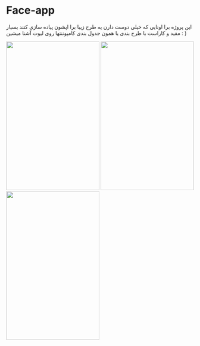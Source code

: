 # Face-app
 
 این پروژه برا اونایی که خیلی دوست دارن یه طرح زیبا برا اپشون پیاده سازی کنند بسیار مفید و کاراست
 با طرح بندی  یا همون جدول بندی کامپوننتها روی  لیوت آشنا میشین
 : )

<img src="https://user-images.githubusercontent.com/47755235/62421881-97e63a00-b6be-11e9-879c-fc0a0ed30497.JPG" width=250 height=400/>
<img src="https://user-images.githubusercontent.com/47755235/62421908-e4317a00-b6be-11e9-968b-eda218f12967.JPG" width=250 height=400/>
<img src="https://user-images.githubusercontent.com/47755235/62421914-0cb97400-b6bf-11e9-83e0-7990daf2837a.JPG" width=250 height=400/>

